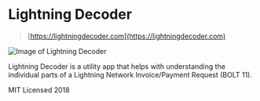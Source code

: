 # Lightning Decoder

> [https://lightningdecoder.com](https://lightningdecoder.com)

![Image of Lightning Decoder](https://i.imgur.com/qpW1RQq.png)

Lightning Decoder is a utility app that helps with understanding the individual parts of a Lightning Network Invoice/Payment Request (BOLT 11).

MIT Licensed 2018
